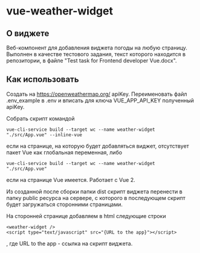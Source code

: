 # vue-weather-widget

## О виджете
 Веб-компонент для добавления виджета погоды на любую страницу. Выполнен в качестве тестового задания, текст которого находится в репозитории, в файле "Test task for Frontend developer Vue.docx". 

## Как использовать
Создать на https://openweathermap.org/ apiKey. Переименовать файл .env_example в .env и вписать для ключа VUE_APP_API_KEY полученный apiKey.

Собрать скрипт командой
``` 
vue-cli-service build --target wc --name weather-widget "./src/App.vue" --inline-vue
```
если на странице, на которую будет добавляться виджет, отсутствует пакет Vue как глобальная переменная,
либо
``` 
vue-cli-service build --target wc --name weather-widget "./src/App.vue"
```
если на странице Vue имеется. Работает с Vue 2.

Из созданной после сборки папки dist скрипт виджета перенести в папку publiс ресурса на сервере, с которого в последующем скрипт будет загружаться сторонними страницами.

 На сторонней странице добавляем в html следующие строки
```
<weather-widget />
<script type="text/javascript" src="{URL to the app}"></script>
```
, где URL to the app - ссылка на скрипт виджета.

